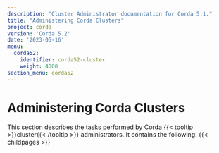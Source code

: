 ```yaml
---
description: "Cluster Administrator documentation for Corda 5.1."
title: "Administering Corda Clusters"
project: corda
version: 'Corda 5.2'
date: '2023-05-16'
menu:
  corda52:
    identifier: corda52-cluster
    weight: 4000
section_menu: corda52
---
```

# Administering Corda Clusters

This section describes the tasks performed by Corda {{< tooltip >}}cluster{{< /tooltip >}} administrators. It contains the following:
{{< childpages >}}
